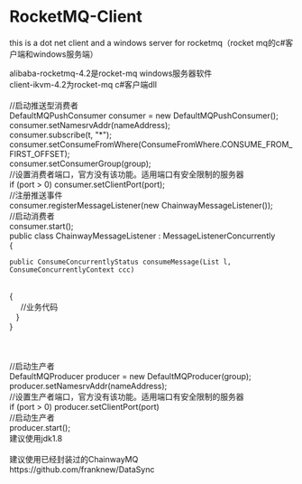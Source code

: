 # RocketMQ-Client
this is a dot net client and a windows server for rocketmq（rocket mq的c#客户端和windows服务端）

alibaba-rocketmq-4.2是rocket-mq windows服务器软件
<br>
client-ikvm-4.2为rocket-mq c#客户端dll
<br>
<br>
//启动推送型消费者
<br>
DefaultMQPushConsumer consumer = new DefaultMQPushConsumer();
<br>
consumer.setNamesrvAddr(nameAddress);
<br>
consumer.subscribe(t, "*");
<br>
consumer.setConsumeFromWhere(ConsumeFromWhere.CONSUME_FROM_FIRST_OFFSET);
<br>
consumer.setConsumerGroup(group);
<br>
//设置消费者端口，官方没有该功能。适用端口有安全限制的服务器
<br>
if (port > 0) consumer.setClientPort(port);
<br>
//注册推送事件
<br>
consumer.registerMessageListener(new ChainwayMessageListener());
<br>
//启动消费者
<br>
consumer.start();
<br>
public class ChainwayMessageListener : MessageListenerConcurrently
<br>
{
<br>

    public ConsumeConcurrentlyStatus consumeMessage(List l, ConsumeConcurrentlyContext ccc)
<br>
    {
<br>
      //业务代码
<br>
    }
<br>
}
<br>

<br>
<br>
<br>
//启动生产者
<br>
DefaultMQProducer producer = new DefaultMQProducer(group);
<br>
producer.setNamesrvAddr(nameAddress);
<br>
//设置生产者端口，官方没有该功能。适用端口有安全限制的服务器
<br>
if (port > 0) producer.setClientPort(port)
<br>
//启动生产者
<br>
producer.start();
<br>
建议使用jdk1.8
<br>
<br>
建议使用已经封装过的ChainwayMQ
<br>
https://github.com/franknew/DataSync

